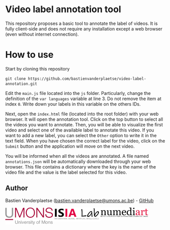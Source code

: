 # Video label annotation tool

This repository proposes a basic tool to annotate the label of videos. It is fully client-side and does not require any installation except a web browser (even without internet connection).

# How to use

Start by cloning this repository
```
git clone https://github.com/bastienvanderplaetse/video-label-annotation.git
```

Edit the `main.js` file located into the `js` folder. Particularly, change the definition of the `var languages` variable at line 3. Do not remove the item at index `0`. Write down your labels in this variable on the others IDs. 

Next, open the `index.html` file (located into the root folder) with your web browser. It will open the annotation tool. Click on the top button to select all the videos you want to annotate. Then, you will be able to visualize the first video and select one of the available label to annotate this video. If you want to add a new label, you can select the `Other` option to write it in the text field. When you have chosen the correct label for the video, click on the `Submit` button and the application will move on the next video.

You will be informed when all the videos are annotated. A file named `annotations.json` will be automatically downloaded through your web browser. This file contains a dictionary where the key is the name of the video file and the value is the label selected for this video.

## Author

Bastien Vanderplaetse (bastien.vanderplaetse@umons.ac.be) - [GitHub](https://github.com/bastienvanderplaetse)

<img src="./images/UMONS-EN-rvb.png" width=150 align=left><img src="./images/ISIA-logo.png" width=150 align=left><img src="./images/numediart.png" width=150 align=left>
